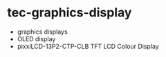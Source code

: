 # tec-graphics-display

* graphics displays
* OLED display
* pixxiLCD-13P2-CTP-CLB TFT LCD Colour Display

